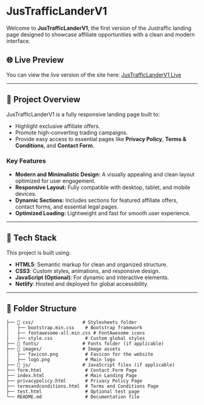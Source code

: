# JusTrafficLanderV1

Welcome to **JusTrafficLanderV1**, the first version of the Justraffic landing page designed to showcase affiliate opportunities with a clean and modern interface.

## 🌐 Live Preview

You can view the live version of the site here: [JusTrafficLanderV1 Live](https://lucent-fairy-9f0236.netlify.app/)

---

## 📄 Project Overview

JusTrafficLanderV1 is a fully responsive landing page built to:

- Highlight exclusive affiliate offers.
- Promote high-converting trading campaigns.
- Provide easy access to essential pages like **Privacy Policy**, **Terms & Conditions**, and **Contact Form**.

### Key Features

- **Modern and Minimalistic Design:** A visually appealing and clean layout optimized for user engagement.
- **Responsive Layout:** Fully compatible with desktop, tablet, and mobile devices.
- **Dynamic Sections:** Includes sections for featured affiliate offers, contact forms, and essential legal pages.
- **Optimized Loading:** Lightweight and fast for smooth user experience.

---

## 🔧 Tech Stack

This project is built using:

- **HTML5**: Semantic markup for clean and organized structure.
- **CSS3**: Custom styles, animations, and responsive design.
- **JavaScript (Optional)**: For dynamic and interactive elements.
- **Netlify**: Hosted and deployed for global accessibility.

---

## 📂 Folder Structure

```plaintext
├── 📁 css/                  # Stylesheets folder
│   ├── bootstrap.min.css    # Bootstrap framework
│   ├── fontawesome-all.min.css # FontAwesome icons
│   ├── style.css            # Custom global styles
├── 📁 fonts/                # Fonts folder (if applicable)
├── 📁 images/               # Image assets
│   ├── favicon.png          # Favicon for the website
│   ├── logo.png             # Main logo
├── 📁 js/                   # JavaScript files (if applicable)
├── form.html                # Contact Form Page
├── index.html               # Main Landing Page
├── privacypolicy.html       # Privacy Policy Page
├── termsandconditions.html  # Terms and Conditions Page
├── test.html                # Optional test page
└── README.md                # Documentation file

